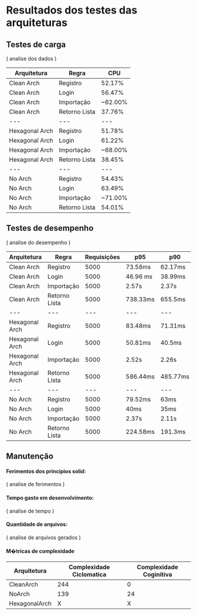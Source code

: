# Resultados dos testes das arquiteturas

## Testes de carga

( analise dos dados )

| Arquitetura | Regra | CPU 
| --- | --- | --- |
| Clean Arch | Registro | 52.17% |
| Clean Arch | Login | 56.47% |
| Clean Arch | Importação | ~62.00% |
| Clean Arch | Retorno Lista | 37.76% |
| --- | --- | --- | --- |
| Hexagonal Arch | Registro | 51.78% |
| Hexagonal Arch | Login | 61.22% |
| Hexagonal Arch | Importação | ~68.00% |
| Hexagonal Arch | Retorno Lista | 38.45% |
| --- | --- | --- | --- |
| No Arch | Registro | 54.43% |
| No Arch | Login | 63.49% |
| No Arch | Importação | ~71.00% |
| No Arch | Retorno Lista | 54.01% |

## Testes de desempenho

( analise do desempenho )

| Arquitetura | Regra | Requisições | p95 | p90 | max | min | avg | iterations |
| --- | --- | --- | --- | --- | --- | --- | --- | --- |
| Clean Arch | Registro | 5000 | 73.58ms | 62.17ms | 550.59ms | 2.99ms | 38.24ms | 1294.84/s |
| Clean Arch | Login | 5000 | 46.96 ms | 38.99ms | 265.06ms | 1.99ms | 22.62ms | 2180.19/s |
| Clean Arch | Importação | 5000 | 2.57s | 2.37s | 3.4s | 1.99ms | 767.52ms | 30.74/s |
| Clean Arch | Retorno Lista | 5000 | 738.33ms | 655.5ms | 1.18s | 1.63ms | 231.88ms | 106.25/s |
| --- | --- | --- | --- | --- | --- | --- | --- | --- |
| Hexagonal Arch | Registro | 5000 | 83.48ms | 71.31ms | 574.79ms | 3.99ms | 42.3ms | 1169.08/s |
| Hexagonal Arch | Login | 5000 | 50.81ms | 40.5ms | 271.75ms | 2.64ms | 24.25ms | 2031.99/s |
| Hexagonal Arch | Importação | 5000 | 2.52s | 2.26s | 3.93s | 1.99ms | 754.81ms | 31.07/s |
| Hexagonal Arch | Retorno Lista | 5000 | 586.44ms | 485.77ms | 1.31s | 1.99ms | 227.19ms | 108.51/s |
| --- | --- | --- | --- | --- | --- | --- | --- | --- |
| No Arch | Registro | 5000 | 79.52ms | 63ms | 739.41ms | 3.99ms | 41.11ms | 1205.45/s |
| No Arch | Login | 5000 | 40ms | 35ms | 109.43ms | 2ms | 21.04ms | 2331.94/s |
| No Arch | Importação | 5000 | 2.37s | 2.11s | 5.23s | 1.99ms | 728.51ms | 32.05/s |
| No Arch | Retorno Lista | 5000 | 224.58ms | 191.3ms | 688.24ms | 2ms | 96.76ms | 250.64/s |

## Manutenção

#### Ferimentos dos principios solid:

( analise de ferimentos )

#### Tempo gasto em desenvolvimento:

( analise de tempo )

#### Quantidade de arquivos:

( analise de arquivos gerados )

#### M�tricas de complexidade

| Arquitetura | Complexidade Ciclomatica | Complexidade Coginitiva |
| --- | --- | --- |
| CleanArch | 244 | 0 | 
| NoArch | 139 | 24 |
| HexagonalArch | X | X |